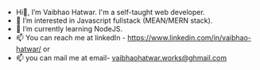 - Hi👋, I’m Vaibhao Hatwar. I'm a self-taught web developer.
- 👀 I’m interested in Javascript fullstack (MEAN/MERN stack).
- 🌱 I’m currently learning NodeJS.
- 📫 You can reach me at linkedIn - https://www.linkedin.com/in/vaibhao-hatwar/ or
- 📫 you can mail me at email- vaibhaohatwar.works@ghmail.com


<!---
VaibhaoHatwar/VaibhaoHatwar is a ✨ special ✨ repository because its `README.md` (this file) appears on your GitHub profile.
You can click the Preview link to take a look at your changes.
--->
